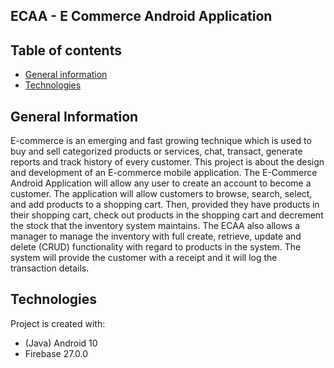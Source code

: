 ## ECAA - E Commerce Android Application
## Table of contents
* [General information](#general-information)
* [Technologies](#technologies)
## General Information
E-commerce is an emerging and fast growing technique which is used to buy and sell categorized products or services, chat, transact, generate reports and track history of every customer. This project is about the design and development of an E-commerce mobile application.
The E-Commerce Android Application will allow any user to create an account to become a customer. The application will allow customers to browse, search, select, and add products to a shopping cart. Then, provided they have products in their shopping cart, check out products in the shopping cart and decrement the stock that the inventory system maintains. The ECAA also allows a manager to manage the inventory with full create, retrieve, update and delete (CRUD) functionality with regard to products in the system. The system will provide the customer with a receipt and it will log the transaction details.

## Technologies
Project is created with:
* (Java) Android 10
* Firebase 27.0.0
